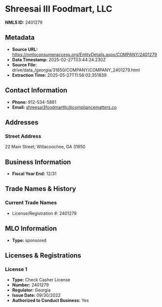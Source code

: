 # Shreesai III Foodmart, LLC

**NMLS ID:** 2401279

## Metadata
- **Source URL:** https://nmlsconsumeraccess.org/EntityDetails.aspx/COMPANY/2401279
- **Data Timestamp:** 2025-02-27T03:44:24.230Z
- **Source File:** drive/data_/georgia/31650/COMPANY/COMPANY_2401279.html
- **Extraction Time:** 2025-05-27T11:56:02.351839

## Contact Information
- **Phone:** 912-534-5881
- **Email:** shreesai3foodmartllc@compliancematters.co

## Addresses
### Street Address
22 Main Street; Willacoochee, GA 31650

## Business Information
- **Fiscal Year End:** 12/31

## Trade Names & History
### Current Trade Names
- License/Registration #: 2401279

## MLO Information
- **Type:** sponsored

## Licenses & Registrations

### License 1
- **Type:** Check Casher License
- **Number:** 2401279
- **Regulator:** Georgia
- **Issue Date:** 09/30/2022
- **Authorized to Conduct Business:** Yes
